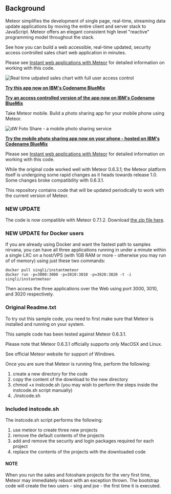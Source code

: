 Background
----------

Meteor simplifies the development of single page, real-time, streaming data update applications by moving the entire 
client and server stack to JavaScript.  Meteor offers an elegant consistent high level "reactive" programming 
model throughout the stack. 

See how you can build a web accessible, real-time updated, security access controlled sales chart web application in minutes.

Please see [Instant web applications with Meteor](http://www.ibm.com/developerworks/opensource/library/wa-meteor-webapps/index.html)  for detailed information on working with this code.

![Real time udpated sales chart with full user access control](http://www.ibm.com/developerworks/opensource/library/wa-meteor-webapps/figure3.jpg)

[**Try this app now on IBM's Codename BlueMix**](http://meteorsales1.ng.bluemix.net)

[**Try an access controlled version of the app now on IBM's Codename BlueMix**](http://meteorsales2.ng.bluemix.net)


Take Meteor mobile.  Build a photo sharing app for your mobile phone using Meteor.

![dW Foto Share - a mobile photo sharing service](http://www.ibm.com/developerworks/opensource/library/wa-meteor-webapps/figure7.jpg)

[**Try the mobile photo sharing app now on your phone - hosted on IBM's Codename BlueMix**](http://meteorsales2.ng.bluemix.net)

Please see [Instant web applications with Meteor](http://www.ibm.com/developerworks/opensource/library/wa-meteor-webapps/index.html)  for detailed information on working with this code.

While the original code worked well with Meteor 0.6.3.1; the Meteor platform itself is undergoing some rapid changes as it heads towards release 1.0. Some changes broke compatibility with 0.6.3.1.

This repository contains code that will be updated periodically to work with the current version of Meteor.

### NEW UPDATE

The code is now compatible with Meteor 0.7.1.2.  Download [the zip file here](https://bitbucket.org/singli/instant-web-applications-with-meteor/downloads/code4meteor0_7_0_1.zip). 

### NEW UPDATE for Docker users

If you are already using Docker and want the fastest path to samples nirvana, you can have all three applications running in under
a minute within a single LXC on a host/VPS (with 1GB RAM or more - otherwise you may run of of memory) using just these two commands:



    docker pull singli/instantmeteor
    docker run -p=3000:3000 -p=3010:3010 -p=3020:3020 -t -i singli/instantmeteor

Then access the three applications over the Web using port 3000, 3010, and 3020 respectively.



### Original Readme.txt

To try out this sample code, you need to first make sure that
Meteor is installed and running on your system.

This sample code has been tested against Meteor 0.6.3.1.

Please note that Meteor 0.6.3.1 officially supports only MacOSX and Linux.

See official Meteor website for support of Windows.

Once you are sure that Meteor is running fine, perform the following:

1. create a new directory for the code
2. copy the content of the download to the new directory
3. chmod +x instcode.sh
    (you may wish to perform the steps inside the instcode.sh script manually)
4. ./instcode.sh

### Included instcode.sh

The instcode.sh script performs the following:

1.	use meteor to create three new projects
2.	remove the default contents of the projects
3.	add and remove the security and login packages required for each project
4.	replace the contents of the projects with the downloaded code

#### NOTE

When you run the sales and fotoshare projects for the very first time, 
Meteor may immediately reboot with an exception thrown.  The bootstrap code
will create the two users - sing and joe - the first time it is executed.



